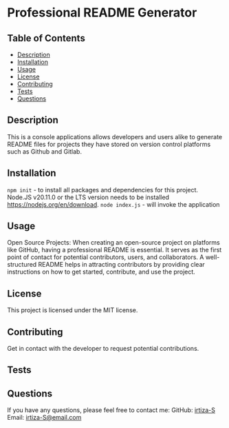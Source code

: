 # Professional README Generator

  ## Table of Contents
  - [Description](#description)
  - [Installation](#installation)
  - [Usage](#usage)
  - [License](#license)
  - [Contributing](#contributing)
  - [Tests](#tests)
  - [Questions](#questions)
  
  ## Description
  This is a console applications allows developers and users alike to generate README files for projects they have stored on version control platforms such as Github and Gitlab.
  
  ## Installation
  `npm init` - to install all packages and dependencies for this project. Node.JS v20.11.0 or the LTS version needs to be installed https://nodejs.org/en/download. 
  `node index.js` - will invoke the application
  
  ## Usage
  Open Source Projects: When creating an open-source project on platforms like GitHub, having a professional README is essential. It serves as the first point of contact for potential contributors, users, and collaborators. A well-structured README helps in attracting contributors by providing clear instructions on how to get started, contribute, and use the project.
  
  ## License
  This project is licensed under the MIT license.
  
  ## Contributing
  Get in contact with the developer to request potential contributions. 
  
  ## Tests
  
  
  ## Questions
  If you have any questions, please feel free to contact me:
  GitHub: [irtiza-S](https://github.com/irtiza-S)
  Email: irtiza-S@email.com
  
